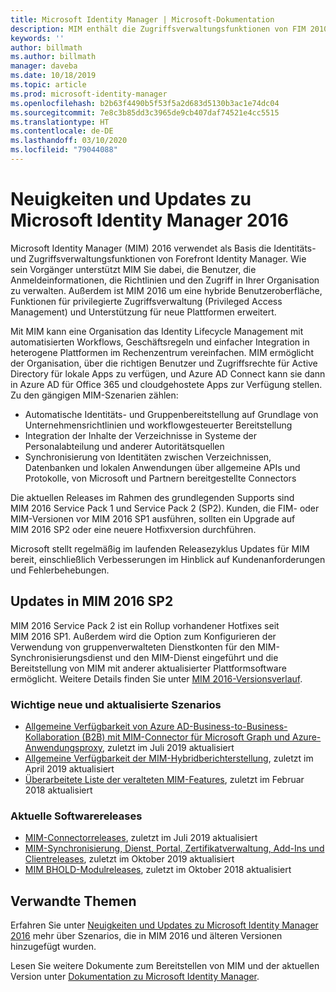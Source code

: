 ```yaml
---
title: Microsoft Identity Manager | Microsoft-Dokumentation
description: MIM enthält die Zugriffsverwaltungsfunktionen von FIM 2010 und unterstützt Sie dabei, Benutzer, Anmeldeinformationen, Richtlinien und Zugriffe in Ihrer Organisation zu verwalten.
keywords: ''
author: billmath
ms.author: billmath
manager: daveba
ms.date: 10/18/2019
ms.topic: article
ms.prod: microsoft-identity-manager
ms.openlocfilehash: b2b63f4490b5f53f5a2d683d5130b3ac1e74dc04
ms.sourcegitcommit: 7e8c3b85dd3c3965de9cb407daf74521e4cc5515
ms.translationtype: HT
ms.contentlocale: de-DE
ms.lasthandoff: 03/10/2020
ms.locfileid: "79044088"
---
```

# <a name="microsoft-identity-manager-2016-news-and-updates"></a>Neuigkeiten und Updates zu Microsoft Identity Manager 2016

Microsoft Identity Manager (MIM) 2016 verwendet als Basis die Identitäts- und Zugriffsverwaltungsfunktionen von Forefront Identity Manager. Wie sein Vorgänger unterstützt MIM Sie dabei, die Benutzer, die Anmeldeinformationen, die Richtlinien und den Zugriff in Ihrer Organisation zu verwalten.  Außerdem ist MIM 2016 um eine hybride Benutzeroberfläche, Funktionen für privilegierte Zugriffsverwaltung (Privileged Access Management) und Unterstützung für neue Plattformen erweitert.


Mit MIM kann eine Organisation das Identity Lifecycle Management mit automatisierten Workflows, Geschäftsregeln und einfacher Integration in heterogene Plattformen im Rechenzentrum vereinfachen. MIM ermöglicht der Organisation, über die richtigen Benutzer und Zugriffsrechte für Active Directory für lokale Apps zu verfügen, und Azure AD Connect kann sie dann in Azure AD für Office 365 und cloudgehostete Apps zur Verfügung stellen. Zu den gängigen MIM-Szenarien zählen:
 - Automatische Identitäts- und Gruppenbereitstellung auf Grundlage von Unternehmensrichtlinien und workflowgesteuerter Bereitstellung
 - Integration der Inhalte der Verzeichnisse in Systeme der Personalabteilung und anderer Autoritätsquellen
 - Synchronisierung von Identitäten zwischen Verzeichnissen, Datenbanken und lokalen Anwendungen über allgemeine APIs und Protokolle, von Microsoft und Partnern bereitgestellte Connectors

Die aktuellen Releases im Rahmen des grundlegenden Supports sind MIM 2016 Service Pack 1 und Service Pack 2 (SP2).  Kunden, die FIM- oder MIM-Versionen vor MIM 2016 SP1 ausführen, sollten ein Upgrade auf MIM 2016 SP2 oder eine neuere Hotfixversion durchführen.

Microsoft stellt regelmäßig im laufenden Releasezyklus Updates für MIM bereit, einschließlich Verbesserungen im Hinblick auf Kundenanforderungen und Fehlerbehebungen.

## <a name="updates-in-mim-2016-sp2"></a>Updates in MIM 2016 SP2

MIM 2016 Service Pack 2 ist ein Rollup vorhandener Hotfixes seit MIM 2016 SP1. Außerdem wird die Option zum Konfigurieren der Verwendung von gruppenverwalteten Dienstkonten für den MIM-Synchronisierungsdienst und den MIM-Dienst eingeführt und die Bereitstellung von MIM mit anderer aktualisierter Plattformsoftware ermöglicht. Weitere Details finden Sie unter [MIM 2016-Versionsverlauf](./reference/version-history.md).

### <a name="major-new-and-updated-scenarios"></a>Wichtige neue und aktualisierte Szenarios

- [Allgemeine Verfügbarkeit von Azure AD-Business-to-Business-Kollaboration (B2B) mit MIM-Connector für Microsoft Graph und Azure-Anwendungsproxy](microsoft-identity-manager-2016-graph-b2b-scenario.md), zuletzt im Juli 2019 aktualisiert
- [Allgemeine Verfügbarkeit der MIM-Hybridberichterstellung](https://cloudblogs.microsoft.com/enterprisemobility/2018/02/23/hybrid-mim-reporting-now-available-in-azure-active-directory/), zuletzt im April 2019 aktualisiert
- [Überarbeitete Liste der veralteten MIM-Features](microsoft-identity-manager-2016-deprecated-features.md), zuletzt im Februar 2018 aktualisiert

### <a name="recent-software-releases"></a>Aktuelle Softwarereleases

- [MIM-Connectorreleases](./reference/microsoft-identity-manager-2016-connector-version-history.md), zuletzt im Juli 2019 aktualisiert
- [MIM-Synchronisierung, Dienst, Portal, Zertifikatverwaltung, Add-Ins und Clientreleases](./reference/version-history.md), zuletzt im Oktober 2019 aktualisiert
- [MIM BHOLD-Modulreleases](./reference/version-bhold-history.md), zuletzt im Oktober 2018 aktualisiert




## <a name="related-topics"></a>Verwandte Themen

Erfahren Sie unter [Neuigkeiten und Updates zu Microsoft Identity Manager 2016](microsoft-identity-manager-2016.md) mehr über Szenarios, die in MIM 2016 und älteren Versionen hinzugefügt wurden.

Lesen Sie weitere Dokumente zum Bereitstellen von MIM und der aktuellen Version unter [Dokumentation zu Microsoft Identity Manager](https://docs.microsoft.com/microsoft-identity-manager/).

